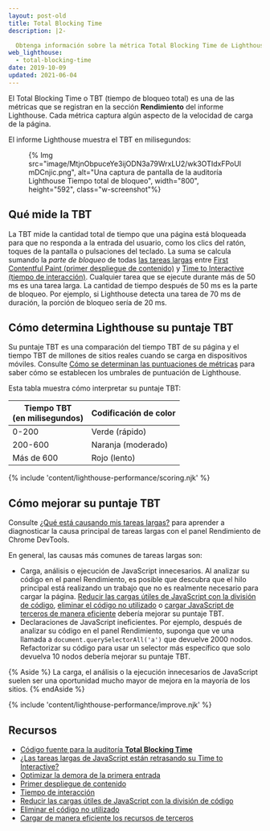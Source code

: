 ```yaml
---
layout: post-old
title: Total Blocking Time
description: |2-

  Obtenga información sobre la métrica Total Blocking Time de Lighthouse, cómo medirlo y optimizarlo.
web_lighthouse:
  - total-blocking-time
date: 2019-10-09
updated: 2021-06-04
---
```


El Total Blocking Time o TBT (tiempo de bloqueo total) es una de las métricas que se registran en la sección **Rendimiento** del informe Lighthouse. Cada métrica captura algún aspecto de la velocidad de carga de la página.

El informe Lighthouse muestra el TBT en milisegundos:

<figure class="w-figure">{% Img src="image/MtjnObpuceYe3ijODN3a79WrxLU2/wk3OTIdxFPoUImDCnjic.png", alt="Una captura de pantalla de la auditoría Lighthouse Tiempo total de bloqueo", width="800", height="592", class="w-screenshot"%}</figure>

## Qué mide la TBT

La TBT mide la cantidad total de tiempo que una página está bloqueada para que no responda a la entrada del usuario, como los clics del ratón, toques de la pantalla o pulsaciones del teclado. La suma se calcula sumando la *parte de bloqueo* de todas [las tareas largas](/long-tasks-devtools) entre [First Contentful Paint (primer despliegue de contenido)](/first-contentful-paint/) y [Time to Interactive (tiempo de interacción)](/interactive/). Cualquier tarea que se ejecute durante más de 50 ms es una tarea larga. La cantidad de tiempo después de 50 ms es la parte de bloqueo. Por ejemplo, si Lighthouse detecta una tarea de 70 ms de duración, la porción de bloqueo sería de 20 ms.

## Cómo determina Lighthouse su puntaje TBT

Su puntaje TBT es una comparación del tiempo TBT de su página y el tiempo TBT de millones de sitios reales cuando se carga en dispositivos móviles. Consulte [Cómo se determinan las puntuaciones de métricas](/performance-scoring/#metric-scores) para saber cómo se establecen los umbrales de puntuación de Lighthouse.

Esta tabla muestra cómo interpretar su puntaje TBT:

<div class="w-table-wrapper">
  <table>
    <thead>
      <tr>
        <th>Tiempo TBT<br> (en milisegundos)</th>
        <th>Codificación de color</th>
      </tr>
    </thead>
    <tbody>
      <tr>
        <td>0-200</td>
        <td>Verde (rápido)</td>
      </tr>
      <tr>
        <td>200-600</td>
        <td>Naranja (moderado)</td>
      </tr>
      <tr>
        <td>Más de 600</td>
        <td>Rojo (lento)</td>
      </tr>
    </tbody>
  </table>
</div>

{% include 'content/lighthouse-performance/scoring.njk' %}

## Cómo mejorar su puntaje TBT

Consulte [¿Qué está causando mis tareas largas?](/long-tasks-devtools/#what-is-causing-my-long-tasks) para aprender a diagnosticar la causa principal de tareas largas con el panel Rendimiento de Chrome DevTools.

En general, las causas más comunes de tareas largas son:

- Carga, análisis o ejecución de JavaScript innecesarios. Al analizar su código en el panel Rendimiento, es posible que descubra que el hilo principal está realizando un trabajo que no es realmente necesario para cargar la página. [Reducir las cargas útiles de JavaScript con la división de código](/reduce-javascript-payloads-with-code-splitting/), [eliminar el código no utilizado](/remove-unused-code/) o [cargar JavaScript de terceros de manera eficiente](/efficiently-load-third-party-javascript/) debería mejorar su puntaje TBT.
- Declaraciones de JavaScript ineficientes. Por ejemplo, después de analizar su código en el panel Rendimiento, suponga que ve una llamada a `document.querySelectorAll('a')` que devuelve 2000 nodos. Refactorizar su código para usar un selector más específico que solo devuelva 10 nodos debería mejorar su puntaje TBT.

{% Aside %} La carga, el análisis o la ejecución innecesarios de JavaScript suelen ser una oportunidad mucho mayor de mejora en la mayoría de los sitios. {% endAside %}

{% include 'content/lighthouse-performance/improve.njk' %}

## Recursos

- [Código fuente para la auditoría **Total Blocking Time**](https://github.com/GoogleChrome/lighthouse/blob/master/lighthouse-core/audits/metrics/total-blocking-time.js)
- [¿Las tareas largas de JavaScript están retrasando su Time to Interactive?](/long-tasks-devtools)
- [Optimizar la demora de la primera entrada](/optimize-fid)
- [Primer despliegue de contenido](/first-contentful-paint/)
- [Tiempo de interacción](/interactive/)
- [Reducir las cargas útiles de JavaScript con la división de código](/reduce-javascript-payloads-with-code-splitting/)
- [Eliminar el código no utilizado](/remove-unused-code/)
- [Cargar de manera eficiente los recursos de terceros](/efficiently-load-third-party-javascript/)

